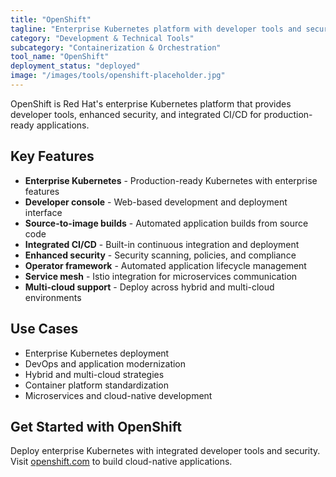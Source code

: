 ```yaml
---
title: "OpenShift"
tagline: "Enterprise Kubernetes platform with developer tools and security"
category: "Development & Technical Tools"
subcategory: "Containerization & Orchestration"
tool_name: "OpenShift"
deployment_status: "deployed"
image: "/images/tools/openshift-placeholder.jpg"
---
```

OpenShift is Red Hat's enterprise Kubernetes platform that provides developer tools, enhanced security, and integrated CI/CD for production-ready applications.

## Key Features

- **Enterprise Kubernetes** - Production-ready Kubernetes with enterprise features
- **Developer console** - Web-based development and deployment interface
- **Source-to-image builds** - Automated application builds from source code
- **Integrated CI/CD** - Built-in continuous integration and deployment
- **Enhanced security** - Security scanning, policies, and compliance
- **Operator framework** - Automated application lifecycle management
- **Service mesh** - Istio integration for microservices communication
- **Multi-cloud support** - Deploy across hybrid and multi-cloud environments

## Use Cases

- Enterprise Kubernetes deployment
- DevOps and application modernization
- Hybrid and multi-cloud strategies
- Container platform standardization
- Microservices and cloud-native development

## Get Started with OpenShift

Deploy enterprise Kubernetes with integrated developer tools and security. Visit [openshift.com](https://openshift.com) to build cloud-native applications.